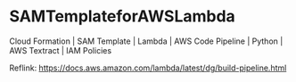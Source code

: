 # SAMTemplateforAWSLambda
Cloud Formation | SAM Template | Lambda | AWS Code Pipeline | Python | AWS Textract | IAM Policies


Reflink: https://docs.aws.amazon.com/lambda/latest/dg/build-pipeline.html
